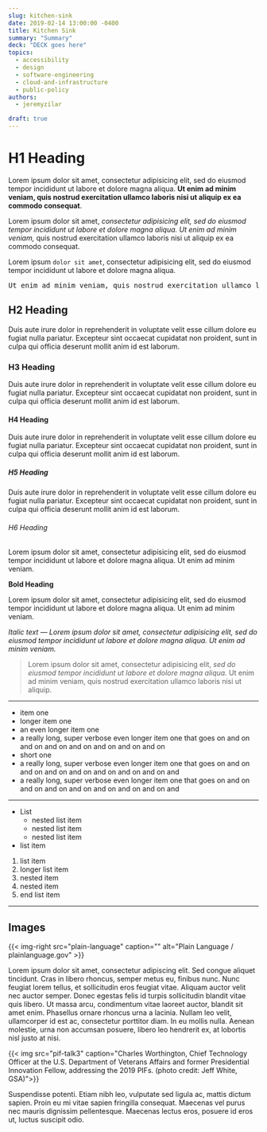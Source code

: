 ```yaml
---
slug: kitchen-sink
date: 2019-02-14 13:00:00 -0400
title: Kitchen Sink
summary: "Summary"
deck: "DECK goes here"
topics:
  - accessibility
  - design
  - software-engineering
  - cloud-and-infrastructure
  - public-policy
authors:
  - jeremyzilar

draft: true
---
```


<!-- markdownlint-disable-file -->

# H1 Heading

Lorem ipsum dolor sit amet, consectetur adipisicing elit, sed do eiusmod tempor incididunt ut labore et dolore magna aliqua. **Ut enim ad minim veniam, quis nostrud exercitation ullamco laboris nisi ut aliquip ex ea commodo consequat**.

Lorem ipsum dolor sit amet, _consectetur adipisicing elit, sed do eiusmod tempor incididunt ut labore et dolore magna aliqua. Ut enim ad minim veniam,_ quis nostrud exercitation ullamco laboris nisi ut aliquip ex ea commodo consequat.

Lorem ipsum `dolor sit amet`, consectetur adipisicing elit, sed do eiusmod tempor incididunt ut labore et dolore magna aliqua.

<pre>Ut enim ad minim veniam, quis nostrud exercitation ullamco laboris nisi ut aliquip ex ea commodo consequat.</pre>

## H2 Heading

Duis aute irure dolor in reprehenderit in voluptate velit esse cillum dolore eu fugiat nulla pariatur. Excepteur sint occaecat cupidatat non proident, sunt in culpa qui officia deserunt mollit anim id est laborum.

### H3 Heading

Duis aute irure dolor in reprehenderit in voluptate velit esse cillum dolore eu fugiat nulla pariatur. Excepteur sint occaecat cupidatat non proident, sunt in culpa qui officia deserunt mollit anim id est laborum.

#### H4 Heading

Duis aute irure dolor in reprehenderit in voluptate velit esse cillum dolore eu fugiat nulla pariatur. Excepteur sint occaecat cupidatat non proident, sunt in culpa qui officia deserunt mollit anim id est laborum.

##### H5 Heading

Duis aute irure dolor in reprehenderit in voluptate velit esse cillum dolore eu fugiat nulla pariatur. Excepteur sint occaecat cupidatat non proident, sunt in culpa qui officia deserunt mollit anim id est laborum.

###### H6 Heading

Lorem ipsum dolor sit amet, consectetur adipisicing elit, sed do eiusmod tempor incididunt ut labore et dolore magna aliqua. Ut enim ad minim veniam.

**Bold Heading**

Lorem ipsum dolor sit amet, consectetur adipisicing elit, sed do eiusmod tempor incididunt ut labore et dolore magna aliqua. Ut enim ad minim veniam.

_Italic text — Lorem ipsum dolor sit amet, consectetur adipisicing elit, sed do eiusmod tempor incididunt ut labore et dolore magna aliqua. Ut enim ad minim veniam._

> Lorem ipsum dolor sit amet, consectetur adipisicing elit, _sed do eiusmod tempor incididunt ut labore et dolore magna aliqua._ Ut enim ad minim veniam, quis nostrud exercitation ullamco laboris nisi ut aliquip.

---

- item one
- longer item one
- an even longer item one
- a really long, super verbose even longer item one that goes on and on and on and on and on and on and on and on
- short one
- a really long, super verbose even longer item one that goes on and on and on and on and on and on and on and on and
- a really long, super verbose even longer item one that goes on and on and on and on and on and on and on and on and

---

- List
  - nested list item
  - nested list item
  - nested list item
- list item

1. list item
1. longer list item
1. nested item
1. nested item
1. end list item

---

## Images

{{< img-right src="plain-language" caption="" alt="Plain Language / plainlanguage.gov" >}}

Lorem ipsum dolor sit amet, consectetur adipiscing elit. Sed congue aliquet tincidunt. Cras in libero rhoncus, semper metus eu, finibus nunc. Nunc feugiat lorem tellus, et sollicitudin eros feugiat vitae. Aliquam auctor velit nec auctor semper. Donec egestas felis id turpis sollicitudin blandit vitae quis libero. Ut massa arcu, condimentum vitae laoreet auctor, blandit sit amet enim. Phasellus ornare rhoncus urna a lacinia. Nullam leo velit, ullamcorper id est ac, consectetur porttitor diam. In eu mollis nulla. Aenean molestie, urna non accumsan posuere, libero leo hendrerit ex, at lobortis nisl justo at nisi.

{{< img src="pif-talk3" caption="Charles Worthington, Chief Technology Officer at the U.S. Department of Veterans Affairs and former Presidential Innovation Fellow, addressing the 2019 PIFs. (photo credit: Jeff White, GSA)">}}

Suspendisse potenti. Etiam nibh leo, vulputate sed ligula ac, mattis dictum sapien. Proin eu mi vitae sapien fringilla consequat. Maecenas vel purus nec mauris dignissim pellentesque. Maecenas lectus eros, posuere id eros ut, luctus suscipit odio.
